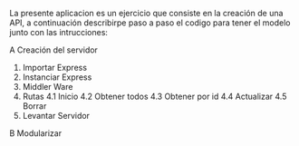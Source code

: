 La presente aplicacion es un ejercicio que consiste en la creación de una API, 
a continuación describirpe paso a paso el codigo para tener el modelo junto con las intrucciones:

A Creación del servidor

1. Importar Express
2. Instanciar Express
3. Middler Ware
4. Rutas
   4.1 Inicio
   4.2 Obtener todos
   4.3 Obtener por id
   4.4 Actualizar
   4.5 Borrar
6. Levantar Servidor

B Modularizar 
